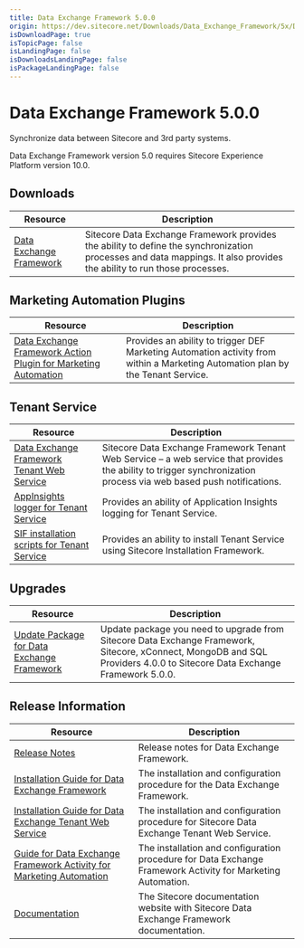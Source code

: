 ```yaml
---
title: Data Exchange Framework 5.0.0
origin: https://dev.sitecore.net/Downloads/Data_Exchange_Framework/5x/Data_Exchange_Framework_500
isDownloadPage: true
isTopicPage: false
isLandingPage: false
isDownloadsLandingPage: false
isPackageLandingPage: false
---
```


# Data Exchange Framework 5.0.0

Synchronize data between Sitecore and 3rd party systems.

  <Alert variant='warning' mb={4}>
    <AlertIcon />
    Data Exchange Framework version 5.0 requires Sitecore Experience Platform version 10.0.
  </Alert>
  

## Downloads

 | Resource | Description |
 | --- | --- |
 | [Data Exchange Framework](https://scdp.blob.core.windows.net/downloads/Data%20Exchange%20Framework/5x/Data%20Exchange%20Framework%20500/Secure/Data%20Exchange%20Framework%205.0.0%20rev.%2001466.zip) | Sitecore Data Exchange Framework provides the ability to define the synchronization processes and data mappings. It also provides the ability to run those processes. |

## Marketing Automation Plugins

 | Resource | Description |
 | --- | --- |
 | [Data Exchange Framework Action Plugin for Marketing Automation](https://scdp.blob.core.windows.net/downloads/Data%20Exchange%20Framework/5x/Data%20Exchange%20Framework%20500/Secure/Sitecore%20Data%20Exchange%20Framework%20Action%20Plugin%20for%20Marketing%20Automation%205.0.0%20rev.%2001466.scwdp.zip) | Provides an ability to trigger DEF Marketing Automation activity from within a Marketing Automation plan by the Tenant Service. |

## Tenant Service

 | Resource | Description |
 | --- | --- |
 | [Data Exchange Framework Tenant Web Service](https://scdp.blob.core.windows.net/downloads/Data%20Exchange%20Framework/5x/Data%20Exchange%20Framework%20500/Secure/Sitecore%20Data%20Exchange%20Framework%20Tenant%20Web%20Service%205.0.0%20rev.%2001466.scwdp.zip) | Sitecore Data Exchange Framework Tenant Web Service – a web service that provides the ability to trigger synchronization process via web based push notifications. |
 | [AppInsights logger for Tenant Service](https://scdp.blob.core.windows.net/downloads/Data%20Exchange%20Framework/5x/Data%20Exchange%20Framework%20500/Secure/AppInsights%20logger%20for%20Tenant%20Service%205.0.0%20rev.%2001466.scwdp.zip) | Provides an ability of Application Insights logging for Tenant Service. |
 | [SIF installation scripts for Tenant Service](https://scdp.blob.core.windows.net/downloads/Data%20Exchange%20Framework/5x/Data%20Exchange%20Framework%20500/Secure/SIFInstallationScriptsforTenantService.zip) | Provides an ability to install Tenant Service using Sitecore Installation Framework. |

## Upgrades

 | Resource | Description |
 | --- | --- |
 | [Update Package for Data Exchange Framework](https://scdp.blob.core.windows.net/downloads/Data%20Exchange%20Framework/5x/Data%20Exchange%20Framework%20500/Secure/Data%20Exchange%20Framework%20(update%20package)%205.0.0%20rev.%2001466.update) | Update package you need to upgrade from Sitecore Data Exchange Framework, Sitecore, xConnect, MongoDB and SQL Providers 4.0.0 to Sitecore Data Exchange Framework 5.0.0. |

## Release Information

 | Resource | Description |
 | --- | --- |
 | [Release Notes](/downloads/Data_Exchange_Framework/5x/Data_Exchange_Framework_500/Release_Notes) | Release notes for Data Exchange Framework. |
 | [Installation Guide for Data Exchange Framework](https://scdp.blob.core.windows.net/downloads/Data%20Exchange%20Framework/5x/Data%20Exchange%20Framework%20500/Secure/Data_Exchange_Framework_5_0_Installation_Guide-en.pdf) | The installation and configuration procedure for the Data Exchange Framework. |
 | [Installation Guide for Data Exchange Tenant Web Service](https://scdp.blob.core.windows.net/downloads/Data%20Exchange%20Framework/5x/Data%20Exchange%20Framework%20500/Secure/Data_Exchange_Framework_5_0_Tenant_Web_Service_Installation_Guide-en.pdf) | The installation and configuration procedure for Sitecore Data Exchange Tenant Web Service. |
 | [Guide for Data Exchange Framework Activity for Marketing Automation](https://doc.sitecore.com/developers/def/50/data-exchange-framework/en/activity-for-marketing-automation.html) | The installation and configuration procedure for Data Exchange Framework Activity for Marketing Automation. |
 | [Documentation](https://doc.sitecore.com/developers/def/50/data-exchange-framework/en/index-en.html) | The Sitecore documentation website with Sitecore Data Exchange Framework documentation. |